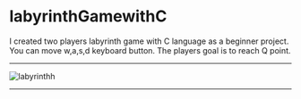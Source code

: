 # labyrinthGamewithC
  I created two players labyrinth game with C language as a beginner project. You can move w,a,s,d keyboard button. The players goal is to reach Q point.
<hr>

![labyrinthh](https://user-images.githubusercontent.com/73036927/162592108-c67b9464-11dd-413d-89ab-b16d41e915cd.png)



<hr>


